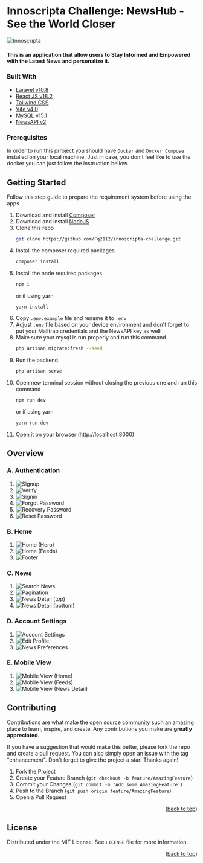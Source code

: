 # Innoscripta Challenge: NewsHub - See the World Closer
![Innoscripta](https://raw.githubusercontent.com/Fq2112/innoscripta-challenge/master/public/images/innoscripta-logo.png "Logo Innoscripta")

#### This is an application that allow users to Stay Informed and Empowered with the Latest News and personalize it.

### Built With
* [Laravel v10.8](https://laravel.com/docs/10.x)
* [React JS v18.2](https://react.dev/)
* [Tailwind CSS](https://tailwindcss.com/)
* [Vite v4.0](https://vitejs.dev/)
* [MySQL v15.1](https://dev.mysql.com/doc/)
* [NewsAPI v2](https://newsapi.org/docs)

### Prerequisites

In order to run this prroject you should have `Docker` and `Docker Compose` installed on your local machine.
Just in case, you don't feel like to use the docker you can just follow the instruction bellow.

## Getting Started
Follow this step guide to prepare the requirement system before using the apps
1. Download and install [Composer](https://getcomposer.org/)
2. Download and install [NodeJS](https://nodejs.org/en/download)
3. Clone this repo
    ```sh
   git clone https://github.com/Fq2112/innoscripta-challenge.git
   ```
3. Install the composer required packages
    ```sh
   composer install
   ```
4. Install the node required packages
    ```sh
   npm i
   ```
   or if using yarn
    ```sh
   yarn install
   ```
5. Copy ``.env.example`` file and rename it to ``.env`` 
6. Adjust ``.env`` file based on your device environment and don't forget to put your Mailtrap credentials and the NewsAPI key as well
7. Make sure your mysql is run properly and run this command
    ```sh
   php artisan migrate:fresh --seed
   ```
8. Run the backend
    ```sh
   php artisan serve
   ```
9. Open new terminal session without closing the previous one and run this command
    ```sh
   npm run dev
   ```
   or if using yarn
    ```sh
   yarn run dev
   ```
10. Open it on your browser (http://localhost:8000)

## Overview

### A. Authentication
1. ![Signup](https://raw.githubusercontent.com/Fq2112/innoscripta-challenge/master/public/images/overview/Signup.png "Signup")
2. ![Verify](https://raw.githubusercontent.com/Fq2112/innoscripta-challenge/master/public/images/overview/Verify.png "Verify")
3. ![Signin](https://raw.githubusercontent.com/Fq2112/innoscripta-challenge/master/public/images/overview/Signin.png "Signin")
4. ![Forgot Password](https://raw.githubusercontent.com/Fq2112/innoscripta-challenge/master/public/images/overview/Forgot-Password.png "Forgot Password")
5. ![Recovery Password](https://raw.githubusercontent.com/Fq2112/innoscripta-challenge/master/public/images/overview/Recovery-Password.png "Recovery Password")
6. ![Reset Password](https://raw.githubusercontent.com/Fq2112/innoscripta-challenge/master/public/images/overview/Reset-Password.png "Reset Password")

### B. Home
1. ![Home (Hero)](https://raw.githubusercontent.com/Fq2112/innoscripta-challenge/master/public/images/overview/Home-Hero.png "Home (Hero)")
2. ![Home (Feeds)](https://raw.githubusercontent.com/Fq2112/innoscripta-challenge/master/public/images/overview/Home-Feeds.png "Home (Feeds)")
3. ![Footer](https://raw.githubusercontent.com/Fq2112/innoscripta-challenge/master/public/images/overview/Footer.png "Footer")

### C. News
1. ![Search News](https://raw.githubusercontent.com/Fq2112/innoscripta-challenge/master/public/images/overview/Search-News.png "Search News")
2. ![Pagination](https://raw.githubusercontent.com/Fq2112/innoscripta-challenge/master/public/images/overview/Pagination.png "Pagination")
3. ![News Detail (top)](https://raw.githubusercontent.com/Fq2112/innoscripta-challenge/master/public/images/overview/News-Detail-top.png "News Detail (top)")
4. ![News Detail (bottom)](https://raw.githubusercontent.com/Fq2112/innoscripta-challenge/master/public/images/overview/News-Detail-bottom.png "News Detail (bottom)")

### D. Account Settings
1. ![Account Settings](https://raw.githubusercontent.com/Fq2112/innoscripta-challenge/master/public/images/overview/Account-Settings.png "Account Settings")
2. ![Edit Profile](https://raw.githubusercontent.com/Fq2112/innoscripta-challenge/master/public/images/overview/Edit-Profile.png "Edit Profile")
3. ![News Preferences](https://raw.githubusercontent.com/Fq2112/innoscripta-challenge/master/public/images/overview/News-Preferences.png "News Preferences")

### E. Mobile View
1. ![Mobile View (Home)](https://raw.githubusercontent.com/Fq2112/innoscripta-challenge/master/public/images/overview/Mobile-View-Home.png "Mobile View (Home)")
2. ![Mobile View (Feeds)](https://raw.githubusercontent.com/Fq2112/innoscripta-challenge/master/public/images/overview/Mobile-View-Feeds.png "Mobile View (Feeds)")
3. ![Mobile View (News Detail)](https://raw.githubusercontent.com/Fq2112/innoscripta-challenge/master/public/images/overview/Mobile-View-News-Detail.png "Mobile View (News Detail)")


<!-- CONTRIBUTING -->
## Contributing

Contributions are what make the open source community such an amazing place to learn, inspire, and create. Any contributions you make are **greatly appreciated**.

If you have a suggestion that would make this better, please fork the repo and create a pull request. You can also simply open an issue with the tag "enhancement".
Don't forget to give the project a star! Thanks again!

1. Fork the Project
2. Create your Feature Branch (`git checkout -b feature/AmazingFeature`)
3. Commit your Changes (`git commit -m 'Add some AmazingFeature'`)
4. Push to the Branch (`git push origin feature/AmazingFeature`)
5. Open a Pull Request

<p align="right">(<a href="#readme">back to top</a>)</p>

<!-- LICENSE -->
## License

Distributed under the MIT License. See `LICENSE` file for more information.

<p align="right">(<a href="#readme">back to top</a>)</p>